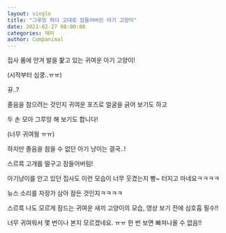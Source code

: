 ```yaml
---
layout: single
title: "그루밍 하다 고대로 잠들어버린 아기 고양이"
date: 2021-02-27 08:00:00
categories: 재미
author: Companimal
---
```


집사 품에 안겨 발을 핥고 있는 귀여운 아기 고양이!

(시작부터 심쿵..ㅠㅠ)

뀨..?

졸음을 참으려는 것인지 귀여운 포즈로 얼굴을 긁어 보기도 하고

두 손 모아 그루밍 해 보기도 합니다!

(너무 귀여웡 ㅠㅠ)

하지만 졸음을 참을 수 없던 아기 냥이는 결국..!

스르륵 고개를 떨구고 잠들어버림!

아기냥이를 안고 있던 집사도 이런 모습이 너무 웃겼는지 빵~ 터지고 마네요ㅋㅋㅋㅋ

뉴스 소리를 자장가 삼아 잠든 것인지ㅋㅋㅋㅋ

스르륵 나도 모르게 잠드는 귀여운 새끼 고양이의 모습, 영상 보기 전에 심호흡 필수!!

너무 귀여워서 몇 번이나 본지 모르겠네요. ㅠㅠ 한 번 보면 빠져나올 수 없음!!
